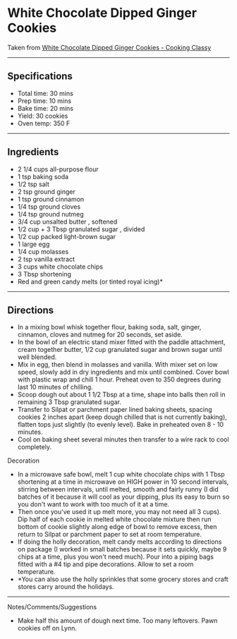 # White Chocolate Dipped Ginger Cookies

Taken from
[White Chocolate Dipped Ginger Cookies - Cooking Classy](https://www.cookingclassy.com/white-chocolate-dipped-ginger-cookies/)

---
## Specifications
- Total time: 30 mins
- Prep time: 10 mins
- Bake time: 20 mins
- Yield: 30 cookies
- Oven temp: 350 F

---
## Ingredients

- 2 1/4 cups all-purpose flour
- 1 tsp baking soda
- 1/2 tsp salt
- 2 tsp ground ginger
- 1 tsp ground cinnamon
- 1/4 tsp ground cloves
- 1/4 tsp ground nutmeg
- 3/4 cup unsalted butter , softened
- 1/2 cup + 3 Tbsp granulated sugar , divided
- 1/2 cup packed light-brown sugar
- 1 large egg
- 1/4 cup molasses
- 2 tsp vanilla extract
- 3 cups white chocolate chips
- 3 Tbsp shortening
- Red and green candy melts (or tinted royal icing)*

---
## Directions

- In a mixing bowl whisk together flour, baking soda, salt, ginger, cinnamon, cloves and nutmeg for 20 seconds, set aside.
- In the bowl of an electric stand mixer fitted with the paddle attachment, cream together butter, 1/2 cup granulated sugar and brown sugar until well blended.
- Mix in egg, then blend in molasses and vanilla. With mixer set on low speed, slowly add in dry ingredients and mix until combined. Cover bowl with plastic wrap and chill 1 hour. Preheat oven to 350 degrees during last 10 minutes of chilling.
- Scoop dough out about 1 1/2 Tbsp at a time, shape into balls then roll in remaining 3 Tbsp granulated sugar.
- Transfer to Silpat or parchment paper lined baking sheets, spacing cookies 2 inches apart (keep dough chilled that is not currently baking), flatten tops just slightly (to evenly level). Bake in preheated oven 8 - 10 minutes.
- Cool on baking sheet several minutes then transfer to a wire rack to cool completely.

Decoration

- In a microwave safe bowl, melt 1 cup white chocolate chips with 1 Tbsp shortening at a time in microwave on HIGH power in 10 second intervals, stirring between intervals, until melted, smooth and fairly runny (I did batches of it because it will cool as your dipping, plus its easy to burn so you don't want to work with too much of it at a time.
- Then once you've used it up melt more, you may not need all 3 cups). Dip half of each cookie in melted white chocolate mixture then run bottom of cookie slightly along edge of bowl to remove excess, then return to Silpat or parchment paper to set at room temperature.
- If doing the holly decoration, melt candy melts according to directions on package (I worked in small batches because it sets quickly, maybe 9 chips at a time, plus you won't need much). Pour into a piping bags fitted with a #4 tip and pipe decorations. Allow to set a room temperature.
- *You can also use the holly sprinkles that some grocery stores and craft stores carry around the holidays.

---
Notes/Comments/Suggestions

- Make half this amount of dough next time. Too many leftovers. Pawn cookies off on Lynn.